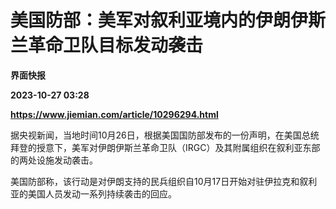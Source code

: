# 美国防部：美军对叙利亚境内的伊朗伊斯兰革命卫队目标发动袭击
**界面快报**

**2023-10-27 03:28**

**https://www.jiemian.com/article/10296294.html**

据央视新闻，当地时间10月26日，根据美国国防部发布的一份声明，在美国总统拜登的授意下，美军对伊朗伊斯兰革命卫队（IRGC）及其附属组织在叙利亚东部的两处设施发动袭击。

美国防部称，该行动是对伊朗支持的民兵组织自10月17日开始对驻伊拉克和叙利亚的美国人员发动一系列持续袭击的回应。